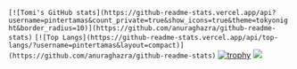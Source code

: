 ```[![Tomi's GitHub stats](https://github-readme-stats.vercel.app/api?username=pintertamas&count_private=true&show_icons=true&theme=tokyonight&border_radius=10)](https://github.com/anuraghazra/github-readme-stats)```
```[![Top Langs](https://github-readme-stats.vercel.app/api/top-langs/?username=pintertamas&layout=compact)](https://github.com/anuraghazra/github-readme-stats)```
[![trophy](https://github-profile-trophy.vercel.app/?username=pintertamas&title=Commit,Repositories&theme=juicyfresh)](https://github.com/ryo-ma/github-profile-trophy)
![](https://github-profile-summary-cards.vercel.app/api/cards/profile-details?username=pintertamas&theme=solarized_dark)
